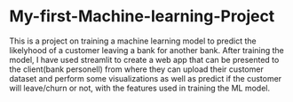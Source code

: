 # My-first-Machine-learning-Project
This is a project on training a machine learning model to predict the likelyhood of a customer leaving a bank for another bank.
After training the model, I have used streamlit to create a web app that can be presented to the client(bank personell) from where they can upload their customer dataset and perform some visualizations as well as predict if the customer will leave/churn or not, with the features used in training the ML model.
